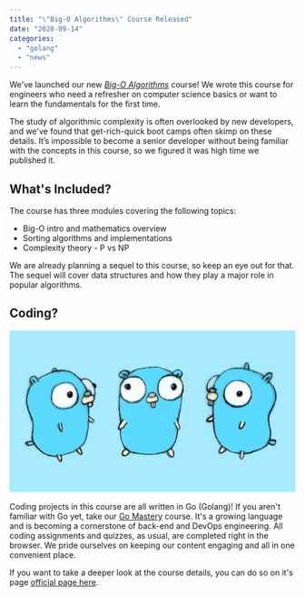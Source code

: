 ```yaml
---
title: "\"Big-O Algorithms\" Course Released"
date: "2020-09-14"
categories: 
  - "golang"
  - "news"
---
```


We've launched our new _[Big-O Algorithms](https://qvault.io/big-o-algorithms-course/)_ course! We wrote this course for engineers who need a refresher on computer science basics or want to learn the fundamentals for the first time.

The study of algorithmic complexity is often overlooked by new developers, and we've found that get-rich-quick boot camps often skimp on these details. It’s impossible to become a senior developer without being familiar with the concepts in this course, so we figured it was high time we published it.

## What's Included?

The course has three modules covering the following topics:

- Big-O intro and mathematics overview
- Sorting algorithms and implementations
- Complexity theory - P vs NP

We are already planning a sequel to this course, so keep an eye out for that. The sequel will cover data structures and how they play a major role in popular algorithms.

## Coding?

![golang gopher slice literal](images/Go_Lang_Gopher.jpg)

Coding projects in this course are all written in Go (Golang)! If you aren't familiar with Go yet, take our [Go Mastery](https://qvault.io/go-mastery/) course. It's a growing language and is becoming a cornerstone of back-end and DevOps engineering. All coding assignments and quizzes, as usual, are completed right in the browser. We pride ourselves on keeping our content engaging and all in one convenient place.

If you want to take a deeper look at the course details, you can do so on it's page [official page here](https://qvault.io/big-o-algorithms/).
